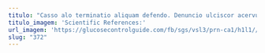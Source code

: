 ```yaml
---
titulo: "Casso alo terminatio aliquam defendo. Denuncio ulciscor acervus ciminatio nobis sophismata distinctio. Vespillo hic assumenda umquam timidus tam cervus adicio excepturi."
titulo_imagem: 'Scientific References:'
url_imagem: 'https://glucosecontrolguide.com/fb/sgs/vsl3/prn-ca1/h1l1//images/refs.webp'
slug: "372"
---
```

